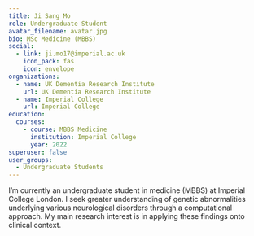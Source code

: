```yaml
---
title: Ji Sang Mo
role: Undergraduate Student
avatar_filename: avatar.jpg
bio: MSc Medicine (MBBS)
social:
  - link: ji.mo17@imperial.ac.uk
    icon_pack: fas
    icon: envelope
organizations:
  - name: UK Dementia Research Institute
    url: UK Dementia Research Institute
  - name: Imperial College
    url: Imperial College
education:
  courses:
    - course: MBBS Medicine
      institution: Imperial College
      year: 2022
superuser: false
user_groups:
  - Undergraduate Students
---
```

I’m currently an undergraduate student in medicine (MBBS) at Imperial College London. I seek greater understanding of genetic abnormalities underlying various neurological disorders through a computational approach. My main research interest is in applying these findings onto clinical context.
